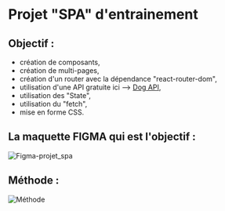 # Projet "SPA" d'entrainement



## Objectif :

- création de composants,
- création de multi-pages,
- création d'un router avec la dépendance "react-router-dom",
- utilisation d'une API gratuite ici --> [Dog API](https://dog.ceo/dog-api/),
- utilisation des "State",
- utilisation du "fetch",
- mise en forme CSS.


## La maquette FIGMA qui est l'objectif :

![Figma-projet_spa](https://github.com/user-attachments/assets/42f60f26-fefa-4960-94a7-9e95b48a5b53)


## Méthode :

![Méthode](https://github.com/user-attachments/assets/b8f003b0-a697-48f2-aa66-399407f60797)
